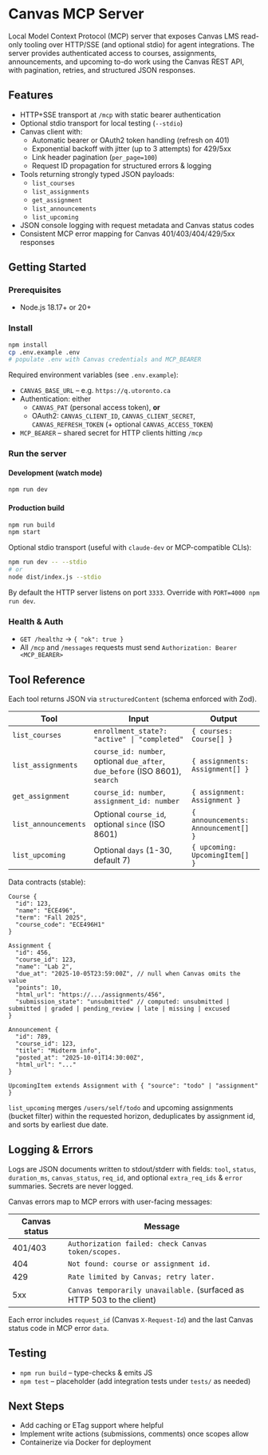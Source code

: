 # Canvas MCP Server

Local Model Context Protocol (MCP) server that exposes Canvas LMS read-only tooling over HTTP/SSE (and optional stdio) for agent integrations. The server provides authenticated access to courses, assignments, announcements, and upcoming to-do work using the Canvas REST API, with pagination, retries, and structured JSON responses.

## Features

- HTTP+SSE transport at `/mcp` with static bearer authentication
- Optional stdio transport for local testing (`--stdio`)
- Canvas client with:
  - Automatic bearer or OAuth2 token handling (refresh on 401)
  - Exponential backoff with jitter (up to 3 attempts) for 429/5xx
  - Link header pagination (`per_page=100`)
  - Request ID propagation for structured errors & logging
- Tools returning strongly typed JSON payloads:
  - `list_courses`
  - `list_assignments`
  - `get_assignment`
  - `list_announcements`
  - `list_upcoming`
- JSON console logging with request metadata and Canvas status codes
- Consistent MCP error mapping for Canvas 401/403/404/429/5xx responses

## Getting Started

### Prerequisites

- Node.js 18.17+ or 20+

### Install

```bash
npm install
cp .env.example .env
# populate .env with Canvas credentials and MCP_BEARER
```

Required environment variables (see `.env.example`):

- `CANVAS_BASE_URL` – e.g. `https://q.utoronto.ca`
- Authentication: either
  - `CANVAS_PAT` (personal access token), **or**
  - OAuth2: `CANVAS_CLIENT_ID`, `CANVAS_CLIENT_SECRET`, `CANVAS_REFRESH_TOKEN` (+ optional `CANVAS_ACCESS_TOKEN`)
- `MCP_BEARER` – shared secret for HTTP clients hitting `/mcp`

### Run the server

#### Development (watch mode)

```bash
npm run dev
```

#### Production build

```bash
npm run build
npm start
```

Optional stdio transport (useful with `claude-dev` or MCP-compatible CLIs):

```bash
npm run dev -- --stdio
# or
node dist/index.js --stdio
```

By default the HTTP server listens on port `3333`. Override with `PORT=4000 npm run dev`.

### Health & Auth

- `GET /healthz` → `{ "ok": true }`
- All `/mcp` and `/messages` requests must send `Authorization: Bearer <MCP_BEARER>`

## Tool Reference

Each tool returns JSON via `structuredContent` (schema enforced with Zod).

| Tool | Input | Output |
| ---- | ----- | ------ |
| `list_courses` | `enrollment_state?: "active" \| "completed"` | `{ courses: Course[] }` |
| `list_assignments` | `course_id: number`, optional `due_after`, `due_before` (ISO 8601), `search` | `{ assignments: Assignment[] }` |
| `get_assignment` | `course_id: number`, `assignment_id: number` | `{ assignment: Assignment }` |
| `list_announcements` | Optional `course_id`, optional `since` (ISO 8601) | `{ announcements: Announcement[] }` |
| `list_upcoming` | Optional `days` (1-30, default 7) | `{ upcoming: UpcomingItem[] }` |

Data contracts (stable):

```jsonc
Course {
  "id": 123,
  "name": "ECE496",
  "term": "Fall 2025",
  "course_code": "ECE496H1"
}

Assignment {
  "id": 456,
  "course_id": 123,
  "name": "Lab 2",
  "due_at": "2025-10-05T23:59:00Z", // null when Canvas omits the value
  "points": 10,
  "html_url": "https://.../assignments/456",
  "submission_state": "unsubmitted" // computed: unsubmitted | submitted | graded | pending_review | late | missing | excused
}

Announcement {
  "id": 789,
  "course_id": 123,
  "title": "Midterm info",
  "posted_at": "2025-10-01T14:30:00Z",
  "html_url": "..."
}

UpcomingItem extends Assignment with { "source": "todo" | "assignment" }
```

`list_upcoming` merges `/users/self/todo` and upcoming assignments (bucket filter) within the requested horizon, deduplicates by assignment id, and sorts by earliest due date.

## Logging & Errors

Logs are JSON documents written to stdout/stderr with fields: `tool`, `status`, `duration_ms`, `canvas_status`, `req_id`, and optional `extra_req_ids` & `error` summaries. Secrets are never logged.

Canvas errors map to MCP errors with user-facing messages:

| Canvas status | Message |
| ------------- | ------- |
| 401/403 | `Authorization failed: check Canvas token/scopes.` |
| 404 | `Not found: course or assignment id.` |
| 429 | `Rate limited by Canvas; retry later.` |
| 5xx | `Canvas temporarily unavailable.` (surfaced as HTTP 503 to the client) |

Each error includes `request_id` (Canvas `X-Request-Id`) and the last Canvas status code in MCP error `data`.

## Testing

- `npm run build` – type-checks & emits JS
- `npm test` – placeholder (add integration tests under `tests/` as needed)

## Next Steps

- Add caching or ETag support where helpful
- Implement write actions (submissions, comments) once scopes allow
- Containerize via Docker for deployment
